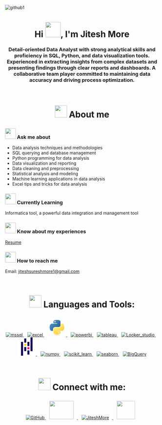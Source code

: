 ![github1](https://github.com/JiteshMore/JiteshMore/assets/132353761/be9b51f8-169b-43c0-bc1c-f90d8566bd6b)

<h1 align="center">Hi <img src="https://github.com/JiteshMore/JiteshMore/assets/132353761/2ee1f630-1b74-419b-8466-492728bc3b5f" width="50" height="50" />, I'm Jitesh More</h1>
<h3 align="center">Detail-oriented Data Analyst with strong analytical skills and proficiency in SQL, Python, and data visualization tools. Experienced in extracting insights from complex datasets and presenting findings through clear reports and dashboards. A collaborative team player committed to maintaining data
accuracy and driving process optimization.</h3>

<br>

# <p align="center"><img src="https://github.com/JiteshMore/JiteshMore/assets/132353761/a81f83c4-2fbe-413f-b284-56e2a0048901" width="40" height="40" /> About me

### <img src="https://github.com/JiteshMore/JiteshMore/assets/132353761/093d08bf-fdac-4c0d-9624-97afa052968d" width="35" height="35" /> Ask me about

- Data analysis techniques and methodologies
- SQL querying and database management
- Python programming for data analysis
- Data visualization and reporting
- Data cleaning and preprocessing
- Statistical analysis and modeling
- Machine learning applications in data analysis  
- Excel tips and tricks for data analysis

### <img src="https://github.com/JiteshMore/JiteshMore/assets/132353761/f427db19-dc09-4b97-ab8c-0222a6cd779b" width="35" height="35" /> Currently Learning
Informatica tool, a powerful data integration and management tool

### <img src="https://github.com/JiteshMore/JiteshMore/assets/132353761/67ab3d8a-cbe8-4b62-bec1-bd12a0014701" width="35" height="35" /> Know about my experiences
[Resume](https://drive.google.com/file/d/1wm93C0ijAY2PU7x6WqXJvcEJWikPdtJ1/view?usp=sharing)

### <img src="https://github.com/JiteshMore/JiteshMore/assets/132353761/6a7bf773-d7f8-4f54-b1d3-8e68629a29d6" width="35" height="35" /> How to reach me
Email: jiteshsureshmore1@gmail.com


<br>

<!--- Languages and Toold -->

# <p align="center"><img src="https://github.com/JiteshMore/JiteshMore/assets/132353761/234829ad-6cb1-425f-b081-f81ebdf09e11" width="40" height="40" /> Languages and Tools:

<p align="center">
  <a href="https://www.microsoft.com/en-us/sql-server" target="_blank" rel="noreferrer">
    <img src="https://upload.wikimedia.org/wikipedia/de/8/8c/Microsoft_SQL_Server_Logo.svg" alt="mssql" width="60" height="60"/>
  </a>
  &nbsp;&nbsp;
  <a href="https://www.microsoft.com/en-us/microsoft-365/excel" target="_blank" rel="noreferrer">
    <img src="https://upload.wikimedia.org/wikipedia/commons/3/34/Microsoft_Office_Excel_%282019%E2%80%93present%29.svg" alt="excel" width="60" height="60"/>
  </a>
  &nbsp;&nbsp;
  <a href="https://www.python.org" target="_blank" rel="noreferrer">
    <img src="https://raw.githubusercontent.com/devicons/devicon/master/icons/python/python-original.svg" alt="python" width="60" height="60"/>
  </a>
  &nbsp;&nbsp;
  <a href="https://powerbi.microsoft.com/" target="_blank" rel="noreferrer">
    <img src="https://github.com/JiteshMore/JiteshMore/assets/132353761/716d567c-f0dd-4610-aa16-5ea7e68ddb36" alt="powerbi" width="60" height="70"/>
  </a>
  &nbsp;&nbsp;
  <a href="https://www.tableau.com/" target="_blank" rel="noreferrer">
    <img src="https://github.com/JiteshMore/JiteshMore/assets/132353761/9b853e69-a2e4-458a-bb09-49b2dc39575f" alt="tableau" width="60" height="60"/>
  </a>
  &nbsp;&nbsp;
  <a href="https://lookerstudio.google.com/u/0/navigation/reporting" target="_blank" rel="noreferrer">
    <img src="https://github.com/JiteshMore/JiteshMore/assets/132353761/deb173a6-131d-4d02-a587-a3c448ae8f29" alt="Looker_studio" width="60" height="60"/>
  </a>
  &nbsp;&nbsp;
  <a href="https://pandas.pydata.org/" target="_blank" rel="noreferrer">
    <img src="https://raw.githubusercontent.com/devicons/devicon/2ae2a900d2f041da66e950e4d48052658d850630/icons/pandas/pandas-original.svg" alt="pandas" width="60" height="60"/>
  </a>
  &nbsp;&nbsp;
  <a href="https://numpy.org/" target="_blank" rel="noreferrer">
    <img src="https://github.com/JiteshMore/JiteshMore/assets/132353761/1e275243-3945-44cd-bed6-c8c8cb8a2e80" alt="numpy" width="60" height="60"/>
  </a>
  &nbsp;&nbsp;
  <a href="https://scikit-learn.org/" target="_blank" rel="noreferrer">
    <img src="https://upload.wikimedia.org/wikipedia/commons/0/05/Scikit_learn_logo_small.svg" alt="scikit_learn" width="60" height="60"/>
  </a>
  &nbsp;&nbsp;
  <a href="https://seaborn.pydata.org/" target="_blank" rel="noreferrer">
    <img src="https://seaborn.pydata.org/_images/logo-mark-lightbg.svg" alt="seaborn" width="60" height="60"/>
  </a>
  &nbsp;&nbsp;
  <a href="https://cloud.google.com/bigquery?hl=en" target="_blank" rel="noreferrer">
    <img src="https://github.com/JiteshMore/JiteshMore/assets/132353761/f4b1649a-62d3-4411-876b-cf3cbbd7372b" alt="BigQuery" width="60" height="60"/>
  </a>
</p>

<!--
## Languages and Tools:

<h3 align="left"></h3>
<p align="Center">
  
  <a href="https://www.microsoft.com/en-us/sql-server" target="_blank" rel="noreferrer">
    <img src="https://upload.wikimedia.org/wikipedia/de/8/8c/Microsoft_SQL_Server_Logo.svg" alt="mssql" width="60" height="60"/>
  </a>
  <a href="https://www.microsoft.com/en-us/microsoft-365/excel" target="_blank" rel="noreferrer">
    <img src="https://upload.wikimedia.org/wikipedia/commons/3/34/Microsoft_Office_Excel_%282019%E2%80%93present%29.svg" alt="excel" width="60" height="60"/>
  </a>
  <a href="https://www.python.org" target="_blank" rel="noreferrer">
    <img src="https://raw.githubusercontent.com/devicons/devicon/master/icons/python/python-original.svg" alt="python" width="60" height="60"/>
  </a>
  <a href="https://powerbi.microsoft.com/" target="_blank" rel="noreferrer">
    <img src="https://github.com/JiteshMore/JiteshMore/assets/132353761/716d567c-f0dd-4610-aa16-5ea7e68ddb36" alt="powerbi" width="60" height="70"/>
  </a>
  <a href="https://www.tableau.com/" target="_blank" rel="noreferrer">
    <img src="https://github.com/JiteshMore/JiteshMore/assets/132353761/9b853e69-a2e4-458a-bb09-49b2dc39575f" alt="tableau" width="60" height="60"/>
  </a>
  <a href="https://lookerstudio.google.com/u/0/navigation/reporting" target="_blank" rel="noreferrer">
    <img src="https://github.com/JiteshMore/JiteshMore/assets/132353761/deb173a6-131d-4d02-a587-a3c448ae8f29" alt="Looker_studio" width="60" height="60"/>
  </a>
  <a href="https://pandas.pydata.org/" target="_blank" rel="noreferrer">
    <img src="https://raw.githubusercontent.com/devicons/devicon/2ae2a900d2f041da66e950e4d48052658d850630/icons/pandas/pandas-original.svg" alt="pandas" width="60" height="60"/>
  </a>
  <a href="https://numpy.org/" target="_blank" rel="noreferrer">
    <img src="https://github.com/JiteshMore/JiteshMore/assets/132353761/1e275243-3945-44cd-bed6-c8c8cb8a2e80" alt="numpy" width="60" height="60"/>
  </a>
  <a href="https://scikit-learn.org/" target="_blank" rel="noreferrer">
    <img src="https://upload.wikimedia.org/wikipedia/commons/0/05/Scikit_learn_logo_small.svg" alt="scikit_learn" width="60" height="60"/>
  </a>
  <a href="https://seaborn.pydata.org/" target="_blank" rel="noreferrer">
    <img src="https://seaborn.pydata.org/_images/logo-mark-lightbg.svg" alt="seaborn" width="60" height="60"/>
  </a>
  <a href="https://cloud.google.com/bigquery?hl=en" target="_blank" rel="noreferrer">
    <img src="https://github.com/JiteshMore/JiteshMore/assets/132353761/f4b1649a-62d3-4411-876b-cf3cbbd7372b" alt="BigQuery" width="60" height="60"/>
  </a>
</p>
-->

<br>



<!--- Contact with me -->

# <p align="center"><img src="https://github.com/JiteshMore/JiteshMore/assets/132353761/d2cfd7dc-e9ab-4f65-95da-ace7d326196a" width="40" height="40" /> Connect with me:

<p align="center">
  <a href="https://github.com/JiteshMore" target="_blank" rel="noreferrer">
    <img src="https://github.com/JiteshMore/JiteshMore/assets/132353761/c9149c55-483d-4112-9362-bedf1d8de46b" alt="GitHub" height="65" width="75"/>
  </a>
  &nbsp;&nbsp;
  <a href="mailto:jiteshsureshmore1@gmail.com" target="_blank" rel="noreferrer">
    <img src="https://github.com/JiteshMore/JiteshMore/assets/132353761/f6464f7c-f2a6-4a05-9677-ac17d89bd990" height="60" width="80" style="margin-right: 10px"/>
  </a>
  &nbsp;&nbsp;
  <a href="https://www.linkedin.com/in/jitesh-more-95038b25b/" target="_blank" rel="noreferrer">
    <img src="https://github.com/JiteshMore/JiteshMore/assets/132353761/f21bd8ce-5848-49d9-87e4-9e0c0a2cea0b" alt="JiteshMore" height="60" width="60" style="margin-right: 10px" />
  </a>
  &nbsp;&nbsp;
  <a href="https://twitter.com/JiteshMore45" rel="noreferrer">
    <img src="https://github.com/JiteshMore/JiteshMore/assets/132353761/9251ba2b-af9d-4dc9-84f9-ae192da06c54" height="60" width="60" style="margin-right: 10px" />
  </a>

</p>

<!--
## Connect with me:

<h3 align="left"></h3>
<p align="Center">
  <a href="https://github.com/JiteshMore" target="_blank" rel="noreferrer">
    <img src="https://github.com/JiteshMore/JiteshMore/assets/132353761/c9149c55-483d-4112-9362-bedf1d8de46b" alt="GitHub" height="65" width="65"/>
  </a>    
  <a href="mailto:jiteshsureshmore1@gmail.com" target="_blank" rel="noreferrer">
    <img src="https://github.com/JiteshMore/JiteshMore/assets/132353761/f6464f7c-f2a6-4a05-9677-ac17d89bd990" height="60" width="80" style="margin-right: 10px"/>
  </a>  
  <a href="https://www.linkedin.com/in/jitesh-more-95038b25b/" target="_blank" rel="noreferrer">
    <img src="https://github.com/JiteshMore/JiteshMore/assets/132353761/f21bd8ce-5848-49d9-87e4-9e0c0a2cea0b" alt="JiteshMore" height="60" width="60" style="margin-right: 10px" />
  </a>
  <a href="https://twitter.com/JiteshMore45" target="_blank" rel="noreferrer">
    <img src="https://github.com/JiteshMore/JiteshMore/assets/132353761/9251ba2b-af9d-4dc9-84f9-ae192da06c54" alt="JiteshMore" height="60" width="60" style="margin-right: 10px" />
  </a>

 
</p>
-->

<br>





